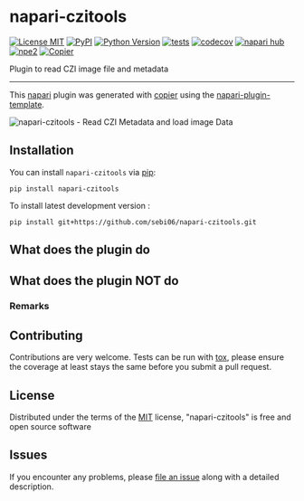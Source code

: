 # napari-czitools

[![License MIT](https://img.shields.io/pypi/l/napari-czitools.svg?color=green)](https://github.com/sebi06/napari-czitools/raw/main/LICENSE)
[![PyPI](https://img.shields.io/pypi/v/napari-czitools.svg?color=green)](https://pypi.org/project/napari-czitools)
[![Python Version](https://img.shields.io/pypi/pyversions/napari-czitools.svg?color=green)](https://python.org)
[![tests](https://github.com/sebi06/napari-czitools/workflows/tests/badge.svg)](https://github.com/sebi06/napari-czitools/actions)
[![codecov](https://codecov.io/gh/sebi06/napari-czitools/branch/main/graph/badge.svg)](https://codecov.io/gh/sebi06/napari-czitools)
[![napari hub](https://img.shields.io/endpoint?url=https://api.napari-hub.org/shields/napari-czitools)](https://napari-hub.org/plugins/napari-czitools)
[![npe2](https://img.shields.io/badge/plugin-npe2-blue?link=https://napari.org/stable/plugins/index.html)](https://napari.org/stable/plugins/index.html)
[![Copier](https://img.shields.io/endpoint?url=https://raw.githubusercontent.com/copier-org/copier/master/img/badge/badge-grayscale-inverted-border-purple.json)](https://github.com/copier-org/copier)

Plugin to read CZI image file and metadata

----------------------------------

This [napari] plugin was generated with [copier] using the [napari-plugin-template].

![napari-czitools - Read CZI Metadata and load image Data](https://github.com/sebi06/napari-czitools/raw/main/readme_images/title_pic.png)

<!--
Don't miss the full getting started guide to set up your new package:
https://github.com/napari/napari-plugin-template#getting-started

and review the napari docs for plugin developers:
https://napari.org/stable/plugins/index.html
-->

## Installation

You can install `napari-czitools` via [pip]:

    pip install napari-czitools

To install latest development version :

    pip install git+https://github.com/sebi06/napari-czitools.git

## What does the plugin do

## What does the plugin NOT do

### Remarks

## Contributing

Contributions are very welcome. Tests can be run with [tox], please ensure
the coverage at least stays the same before you submit a pull request.

## License

Distributed under the terms of the [MIT] license,
"napari-czitools" is free and open source software

## Issues

If you encounter any problems, please [file an issue] along with a detailed description.

[napari]: https://github.com/napari/napari
[copier]: https://copier.readthedocs.io/en/stable/
[@napari]: https://github.com/napari
[MIT]: http://opensource.org/licenses/MIT
[BSD-3]: http://opensource.org/licenses/BSD-3-Clause
[GNU GPL v3.0]: http://www.gnu.org/licenses/gpl-3.0.txt
[GNU LGPL v3.0]: http://www.gnu.org/licenses/lgpl-3.0.txt
[Apache Software License 2.0]: http://www.apache.org/licenses/LICENSE-2.0
[Mozilla Public License 2.0]: https://www.mozilla.org/media/MPL/2.0/index.txt
[napari-plugin-template]: https://github.com/napari/napari-plugin-template

[file an issue]: https://github.com/sebi06/napari-czitools/issues

[napari]: https://github.com/napari/napari
[tox]: https://tox.readthedocs.io/en/latest/
[pip]: https://pypi.org/project/pip/
[PyPI]: https://pypi.org/
